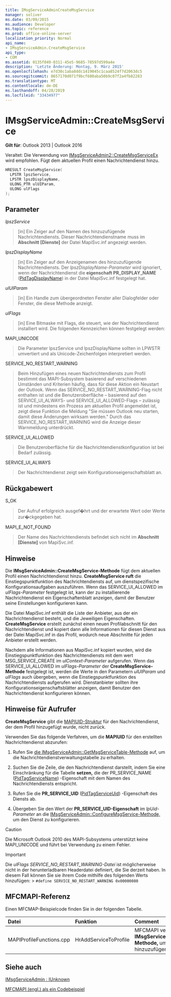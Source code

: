 ```yaml
---
title: IMsgServiceAdminCreateMsgService
manager: soliver
ms.date: 03/09/2015
ms.audience: Developer
ms.topic: reference
ms.prod: office-online-server
localization_priority: Normal
api_name:
- IMsgServiceAdmin.CreateMsgService
api_type:
- COM
ms.assetid: 0135f049-0311-45e5-9685-78597d599a4e
description: 'Letzte Änderung: Montag, 9. März 2015'
ms.openlocfilehash: e7d30c1aba8ddc1419045c1caa8524f7d2063dc5
ms.sourcegitcommit: 8657170d071f9bcf680aba50b9c07f2a4fb82283
ms.translationtype: MT
ms.contentlocale: de-DE
ms.lasthandoff: 04/28/2019
ms.locfileid: "33434977"
---
```

# <a name="imsgserviceadmincreatemsgservice"></a>IMsgServiceAdmin::CreateMsgService

  
  
**Gilt für**: Outlook 2013 | Outlook 2016 
  
Veraltet: Die Verwendung von [IMsgServiceAdmin2::CreateMsgServiceEx](imsgserviceadmin2-createmsgserviceex.md) wird empfohlen. Fügt dem aktuellen Profil einen Nachrichtendienst hinzu. 
  
```cpp
HRESULT CreateMsgService(
  LPSTR lpszService,
  LPSTR lpszDisplayName,
  ULONG_PTR ulUIParam,
  ULONG ulFlags    
);
```

## <a name="parameters"></a>Parameter

 _lpszService_
  
> [in] Ein Zeiger auf den Namen des hinzuzufügende Nachrichtendiensts. Dieser Nachrichtendienstname muss im **Abschnitt [Dienste]** der Datei MapiSvc.inf angezeigt werden. 
    
 _lpszDisplayName_
  
> [in] Ein Zeiger auf den Anzeigenamen des hinzuzufügende Nachrichtendiensts. Der  _lpszDisplayName-Parameter_ wird ignoriert, wenn der Nachrichtendienst die **eigenschaft PR_DISPLAY_NAME** ([PidTagDisplayName](pidtagdisplayname-canonical-property.md)) in der Datei MapiSvc.inf festgelegt hat.
    
 _ulUIParam_
  
> [in] Ein Handle zum übergeordneten Fenster aller Dialogfelder oder Fenster, die diese Methode anzeigt.
    
 _ulFlags_
  
> [in] Eine Bitmaske mit Flags, die steuert, wie der Nachrichtendienst installiert wird. Die folgenden Kennzeichen können festgelegt werden:
    
MAPI_UNICODE
  
> Die Parameter lpszService und lpszDisplayName sollten in LPWSTR umvertiert und als Unicode-Zeichenfolgen interpretiert werden.
    
SERVICE_NO_RESTART_WARNING
  
> Beim Hinzufügen eines neuen Nachrichtendiensts zum Profil bestimmt das MAPI-Subsystem basierend auf verschiedenen Umständen und Kriterien häufig, dass für diese Aktion ein Neustart der Outlook. Wenn das SERVICE_NO_RESTART_WARNING-Flag nicht enthalten ist und die Benutzeroberfläche – basierend auf den SERVICE_UI_ALWAYS- und SERVICE_UI_ALLOWED-Flags – zulässig ist und mindestens ein Prozess am aktuellen Profil angemeldet ist, zeigt diese Funktion die Meldung "Sie müssen Outlook neu starten, damit diese Änderungen wirksam werden." Durch das SERVICE_NO_RESTART_WARNING wird die Anzeige dieser Warnmeldung unterdrückt.
    
SERVICE_UI_ALLOWED
  
> Die Benutzeroberfläche für die Nachrichtendienstkonfiguration ist bei Bedarf zulässig.
    
SERVICE_UI_ALWAYS 
  
> Der Nachrichtendienst zeigt sein Konfigurationseigenschaftsblatt an.
    
## <a name="return-value"></a>Rückgabewert

S_OK 
  
> Der Aufruf erfolgreich ausgef�hrt und der erwartete Wert oder Werte zur�ckgegeben hat.
    
MAPI_E_NOT_FOUND 
  
> Der Name des Nachrichtendiensts befindet sich nicht im **Abschnitt [Dienste]** von MapiSvc.inf. 
    
## <a name="remarks"></a>Hinweise

Die **IMsgServiceAdmin::CreateMsgService-Methode** fügt dem aktuellen Profil einen Nachrichtendienst hinzu. **CreateMsgService ruft** die Einstiegspunktfunktion des Nachrichtendiensts auf, um dienstspezifische Konfigurationsaufgaben auszuführen. Wenn das SERVICE_UI_ALLOWED im  _ulFlags-Parameter_ festgelegt ist, kann der zu installierende Nachrichtendienst ein Eigenschaftenblatt anzeigen, damit der Benutzer seine Einstellungen konfigurieren kann. 
  
Die Datei MapiSvc.inf enthält die Liste der Anbieter, aus der ein Nachrichtendienst besteht, und die Jeweiligen Eigenschaften. **CreateMsgService** erstellt zunächst einen neuen Profilabschnitt für den Nachrichtendienst und kopiert dann alle Informationen für diesen Dienst aus der Datei MapiSvc.inf in das Profil, wodurch neue Abschnitte für jeden Anbieter erstellt werden. 
  
Nachdem alle Informationen aus MapiSvc.inf kopiert wurden, wird die Einstiegspunktfunktion des Nachrichtendiensts mit dem wert MSG_SERVICE_CREATE im  _ulContext-Parameter_ aufgerufen. Wenn das SERVICE_UI_ALLOWED im _ulFlags-Parameter_ der **CreateMsgService-Methode** festgelegt ist, werden die Werte in den Parametern _ulUIParam_ und _ulFlags_ auch übergeben, wenn die Einstiegspunktfunktion des Nachrichtendiensts aufgerufen wird. Dienstanbieter sollten ihre Konfigurationseigenschaftsblätter anzeigen, damit Benutzer den Nachrichtendienst konfigurieren können. 
  
## <a name="notes-to-callers"></a>Hinweise für Aufrufer

 **CreateMsgService** gibt die [MAPIUID-Struktur](mapiuid.md) für den Nachrichtendienst, der dem Profil hinzugefügt wurde, nicht zurück. 
  
Verwenden Sie das folgende Verfahren, um die **MAPIUID** für den erstellten Nachrichtendienst abzurufen: 
  
1. Rufen Sie [die IMsgServiceAdmin::GetMsgServiceTable-Methode](imsgserviceadmin-getmsgservicetable.md) auf, um die Nachrichtendienstverwaltungstabelle zu erhalten. 
    
2. Suchen Sie die Zeile, die den Nachrichtendienst darstellt, indem Sie eine Einschränkung für die Tabelle **setzen,** die der PR_SERVICE_NAME ([PidTagServiceName](pidtagservicename-canonical-property.md)) -Eigenschaft mit dem Namen des Nachrichtendiensts entspricht. 
    
3. Rufen Sie die **PR_SERVICE_UID** ([PidTagServiceUid](pidtagserviceuid-canonical-property.md)) -Eigenschaft des Diensts ab. 
    
4. Übergeben Sie den Wert der **PR_SERVICE_UID-Eigenschaft** im  _lpUid-Parameter_ an die [IMsgServiceAdmin::ConfigureMsgService-Methode,](imsgserviceadmin-configuremsgservice.md) um den Dienst zu konfigurieren. 
    
> [!CAUTION]
> Die Microsoft Outlook 2010 des MAPI-Subsystems unterstützt keine MAPI_UNICODE und führt bei Verwendung zu einem Fehler. 
  
> [!IMPORTANT]
> Die  _ulFlags SERVICE_NO_RESTART_WARNING-Datei_ ist möglicherweise nicht in der herunterladbaren Headerdatei definiert, die Sie derzeit haben. In diesem Fall können Sie sie ihrem Code mithilfe des folgenden Werts hinzufügen: >  `#define SERVICE_NO_RESTART_WARNING 0x00000080`
  
## <a name="mfcmapi-reference"></a>MFCMAPI-Referenz

Einen MFCMAP-Beispielcode finden Sie in der folgenden Tabelle.
  
|**Datei**|**Funktion**|**Comment**|
|:-----|:-----|:-----|
|MAPIProfileFunctions.cpp  <br/> |HrAddServiceToProfile  <br/> |MFCMAPI verwendet die **IMsgServiceAdmin::CreateMsgService-Methode,** um einem Profil einen Dienst hinzuzufügen.  <br/> |
   
## <a name="see-also"></a>Siehe auch



[IMsgServiceAdmin : IUnknown](imsgserviceadminiunknown.md)


[MFCMAPI (engl.) als ein Codebeispiel](mfcmapi-as-a-code-sample.md)

